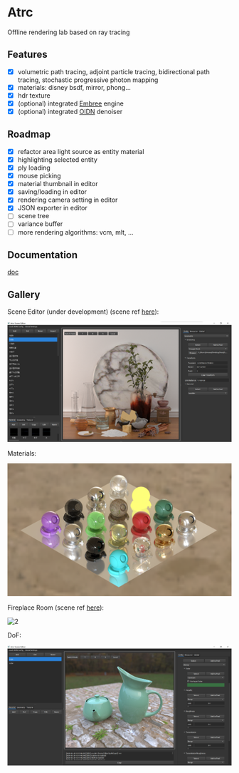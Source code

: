 # Atrc

Offline rendering lab based on ray tracing

## Features

- [x] volumetric path tracing, adjoint particle tracing, bidirectional path tracing, stochastic progressive photon mapping
- [x] materials: disney bsdf, mirror, phong...
- [x] hdr texture
- [x] (optional) integrated [Embree](https://github.com/embree/embree) engine
- [x] (optional) integrated [OIDN](https://github.com/OpenImageDenoise/oidn) denoiser

## Roadmap

- [x] refactor area light source as entity material
- [x] highlighting selected entity
- [x] ply loading
- [x] mouse picking
- [x] material thumbnail in editor
- [x] saving/loading in editor
- [x] rendering camera setting in editor
- [x] JSON exporter in editor
- [ ] scene tree
- [ ] variance buffer
- [ ] more rendering algorithms: vcm, mlt, ...

## Documentation

[doc](https://airguanz.github.io/atrc_doc/doc.html)

## Gallery

Scene Editor (under development) (scene ref [here](https://luxcorerender.org/download/)):

![0](./doc/gallery/editor.png)

Materials:

![1](./doc/gallery/materials.png)

Fireplace Room (scene ref [here](http://casual-effects.com/data/index.html)):

![2](./doc/gallery/fireplace.png)

DoF:

![3](./doc/gallery/dof.png)

